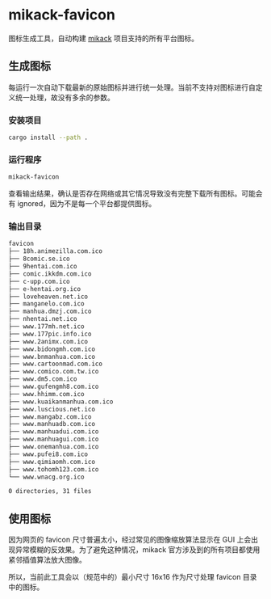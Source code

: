 # mikack-favicon

图标生成工具，自动构建 [mikack](https://github.com/Hentioe/mikack) 项目支持的所有平台图标。

## 生成图标

每运行一次自动下载最新的原始图标并进行统一处理。当前不支持对图标进行自定义统一处理，故没有多余的参数。

### 安装项目

```bash
cargo install --path .
```

### 运行程序

```bash
mikack-favicon
```

查看输出结果，确认是否存在网络或其它情况导致没有完整下载所有图标。可能会有 ignored，因为不是每一个平台都提供图标。

### 输出目录

```bash
favicon
├── 18h.animezilla.com.ico
├── 8comic.se.ico
├── 9hentai.com.ico
├── comic.ikkdm.com.ico
├── c-upp.com.ico
├── e-hentai.org.ico
├── loveheaven.net.ico
├── manganelo.com.ico
├── manhua.dmzj.com.ico
├── nhentai.net.ico
├── www.177mh.net.ico
├── www.177pic.info.ico
├── www.2animx.com.ico
├── www.bidongmh.com.ico
├── www.bnmanhua.com.ico
├── www.cartoonmad.com.ico
├── www.comico.com.tw.ico
├── www.dm5.com.ico
├── www.gufengmh8.com.ico
├── www.hhimm.com.ico
├── www.kuaikanmanhua.com.ico
├── www.luscious.net.ico
├── www.mangabz.com.ico
├── www.manhuadb.com.ico
├── www.manhuadui.com.ico
├── www.manhuagui.com.ico
├── www.onemanhua.com.ico
├── www.pufei8.com.ico
├── www.qimiaomh.com.ico
├── www.tohomh123.com.ico
└── www.wnacg.org.ico

0 directories, 31 files
```

## 使用图标

因为网页的 favicon 尺寸普遍太小，经过常见的图像缩放算法显示在 GUI 上会出现异常模糊的反效果。为了避免这种情况，mikack 官方涉及到的所有项目都使用紧邻插值算法放大图像。

所以，当前此工具会以（规范中的）最小尺寸 16x16 作为尺寸处理 favicon 目录中的图标。
